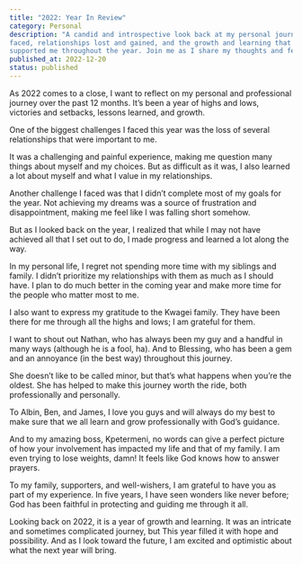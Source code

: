 ```yaml
---
title: "2022: Year In Review"
category: Personal
description: "A candid and introspective look back at my personal journey so far in 2022, including the challenges
faced, relationships lost and gained, and the growth and learning that has taken place. Gratitude to those who have
supported me throughout the year. Join me as I share my thoughts and feelings about the year so far."
published_at: 2022-12-20
status: published
---
```


As 2022 comes to a close, I want to reflect on my personal and professional journey over the past 12 months. It’s been a
year of highs and lows, victories and setbacks, lessons learned, and growth.

One of the biggest challenges I faced this year was the loss of several relationships that were important to me.

It was a challenging and painful experience, making me question many things about myself and my choices. But as
difficult as it was, I also learned a lot about myself and what I value in my relationships.

Another challenge I faced was that I didn’t complete most of my goals for the year. Not achieving my dreams was a source
of frustration and disappointment, making me feel like I was falling short somehow.

But as I looked back on the year, I realized that while I may not have achieved all that I set out to do, I made
progress and learned a lot along the way.

In my personal life, I regret not spending more time with my siblings and family. I didn’t prioritize my relationships
with them as much as I should have. I plan to do much better in the coming year and make more time for the people who
matter most to me.

I also want to express my gratitude to the Kwagei family. They have been there for me through all the highs and lows; I
am grateful for them.

I want to shout out Nathan, who has always been my guy and a handful in many ways (although he is a fool, ha). And to
Blessing, who has been a gem and an annoyance (in the best way) throughout this journey.

She doesn’t like to be called minor, but that’s what happens when you’re the oldest. She has helped to make this journey
worth the ride, both professionally and personally.

To Albin, Ben, and James, I love you guys and will always do my best to make sure that we all learn and grow
professionally with God’s guidance.

And to my amazing boss, Kpetermeni, no words can give a perfect picture of how your involvement has impacted my life and
that of my family. I am even trying to lose weights, damn! It feels like God knows how to answer prayers.

To my family, supporters, and well-wishers, I am grateful to have you as part of my experience. In five years, I have
seen wonders like never before; God has been faithful in protecting and guiding me through it all.

Looking back on 2022, it is a year of growth and learning. It was an intricate and sometimes complicated journey, but
This year filled it with hope and possibility. And as I look toward the future, I am excited and optimistic about what
the next year will bring.